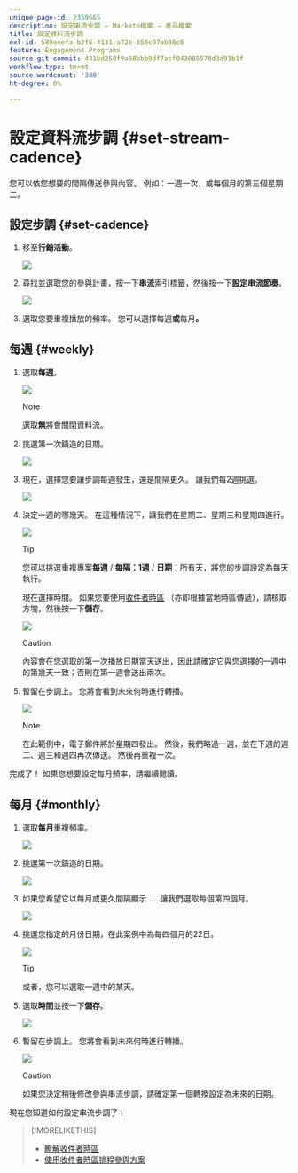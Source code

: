 ```yaml
---
unique-page-id: 2359665
description: 設定串流步調 — Marketo檔案 — 產品檔案
title: 設定資料流步調
exl-id: 589eeefa-b2f6-4131-a72b-359c97ab98c0
feature: Engagement Programs
source-git-commit: 431bd258f9a68bbb9df7acf043085578d3d91b1f
workflow-type: tm+mt
source-wordcount: '380'
ht-degree: 0%

---
```


# 設定資料流步調 {#set-stream-cadence}

您可以依您想要的間隔傳送參與內容。 例如：一週一次，或每個月的第三個星期二。

## 設定步調 {#set-cadence}

1. 移至&#x200B;**行銷活動**。

   ![](assets/login-marketing-activities.png)

1. 尋找並選取您的參與計畫，按一下&#x200B;**串流**&#x200B;索引標籤，然後按一下&#x200B;**設定串流節奏**。

   ![](assets/selectstreamcadence.jpg)

1. 選取您要重複播放的頻率。 您可以選擇每週&#x200B;**或**&#x200B;每月&#x200B;**。**

## 每週 {#weekly}

1. 選取&#x200B;**每週**。

   ![](assets/image2017-12-5-14-3a9-3a43.png)

   >[!NOTE]
   >
   >選取&#x200B;**無**&#x200B;將會關閉資料流。

1. 挑選第一次鑄造的日期。

   ![](assets/image2017-12-5-14-3a10-3a17.png)

1. 現在，選擇您要讓步調每週發生，還是間隔更久。 讓我們每2週挑選。

   ![](assets/image2017-12-5-14-3a10-3a56.png)

1. 決定一週的哪幾天。 在這種情況下，讓我們在星期二、星期三和星期四進行。

   ![](assets/image2017-12-5-14-3a12-3a29.png)

   >[!TIP]
   >
   >您可以挑選重複專案&#x200B;**每週** / **每隔：1週** / **日期**：所有天，將您的步調設定為每天執行。

   現在選擇時間。 如果您要使用[收件者時區](/help/marketo/product-docs/email-marketing/drip-nurturing/engagement-program-streams/set-stream-cadence/schedule-engagement-programs-with-recipient-time-zone.md) （亦即根據當地時區傳遞），請核取方塊，然後按一下&#x200B;**儲存**。

   ![](assets/image2017-12-5-14-3a20-3a11.png)

   >[!CAUTION]
   >
   >內容會在您選取的第一次播放日期當天送出，因此請確定它與您選擇的一週中的第幾天一致；否則在第一週會送出兩次。

1. 暫留在步調上。 您將會看到未來何時進行轉播。

   ![](assets/image2017-12-5-14-3a17-3a29.png)

   >[!NOTE]
   >
   >在此範例中，電子郵件將於星期四發出。 然後，我們略過一週，並在下週的週二、週三和週四再次傳送。 然後再重複一次。

完成了！ 如果您想要設定每月頻率，請繼續閱讀。

## 每月 {#monthly}

1. 選取&#x200B;**每月**&#x200B;重複頻率。

   ![](assets/image2014-9-15-16-3a30-3a15.png)

1. 挑選第一次鑄造的日期。

   ![](assets/image2014-9-15-16-3a30-3a11.png)

1. 如果您希望它以每月或更久間隔顯示……讓我們選取每個第四個月。

   ![](assets/image2014-9-15-16-3a30-3a7.png)

1. 挑選您指定的月份日期，在此案例中為每四個月的22日。

   ![](assets/image2014-9-15-16-3a29-3a51.png)

   >[!TIP]
   >
   >或者，您可以選取一週中的某天。

1. 選取&#x200B;**時間**&#x200B;並按一下&#x200B;**儲存**。

   ![](assets/image2014-9-15-16-3a29-3a42.png)

1. 暫留在步調上。 您將會看到未來何時進行轉播。

   ![](assets/image2014-9-15-16-3a29-3a38.png)

   >[!CAUTION]
   >
   >如果您決定稍後修改參與串流步調，請確定第一個轉換設定為未來的日期。

現在您知道如何設定串流步調了！

>[!MORELIKETHIS]
>
>* [瞭解收件者時區](/help/marketo/product-docs/email-marketing/email-programs/email-program-actions/scheduling-with-recipient-time-zone/understanding-recipient-time-zone.md)
>* [使用收件者時區排程參與方案](/help/marketo/product-docs/email-marketing/drip-nurturing/engagement-program-streams/set-stream-cadence/schedule-engagement-programs-with-recipient-time-zone.md)
